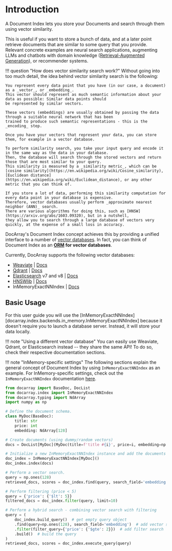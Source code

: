 # Introduction

A Document Index lets you store your Documents and search through them using vector similarity.

This is useful if you want to store a bunch of data, and at a later point retrieve documents that are similar to
some query that you provide.
Relevant concrete examples are neural search applications, augmenting LLMs and chatbots with domain knowledge ([Retrieval-Augmented Generation](https://arxiv.org/abs/2005.11401)),
or recommender systems.

!!! question "How does vector similarity search work?"
    Without going into too much detail, the idea behind vector similarity search is the following:

    You represent every data point that you have (in our case, a document) as a _vector_, or _embedding_.
    This vector should represent as much semantic information about your data as possible: Similar data points should
    be represented by similar vectors.

    These vectors (embeddings) are usually obtained by passing the data through a suitable neural network that has been
    trained to produce such semantic representations - this is the _encoding_ step.

    Once you have your vectors that represent your data, you can store them, for example in a vector database.
    
    To perform similarity search, you take your input query and encode it in the same way as the data in your database.
    Then, the database will search through the stored vectors and return those that are most similar to your query.
    This similarity is measured by a _similarity metric_, which can be [cosine similarity](https://en.wikipedia.org/wiki/Cosine_similarity),
    [Euclidean distance](https://en.wikipedia.org/wiki/Euclidean_distance), or any other metric that you can think of.

    If you store a lot of data, performing this similarity computation for every data point in your database is expensive.
    Therefore, vector databases usually perform _approximate nearest neighbor (ANN)_ search.
    There are various algorithms for doing this, such as [HNSW](https://arxiv.org/abs/1603.09320), but in a nutshell,
    they allow you to search through a large database of vectors very quickly, at the expense of a small loss in accuracy.

DocArray's Document Index concept achieves this by providing a unified interface to a number of [vector databases](https://learn.microsoft.com/en-us/semantic-kernel/concepts-ai/vectordb).
In fact, you can think of Document Index as an **[ORM](https://sqlmodel.tiangolo.com/db-to-code/) for vector databases**.

Currently, DocArray supports the following vector databases:

- [Weaviate](https://weaviate.io/)  |  [Docs](index_weaviate.md)
- [Qdrant](https://qdrant.tech/)  |  [Docs](index_qdrant.md)
- [Elasticsearch](https://www.elastic.co/elasticsearch/) v7 and v8  |  [Docs](index_elastic.md)
- [HNSWlib](https://github.com/nmslib/hnswlib)  |  [Docs](index_hnswlib.md)
- InMemoryExactNNIndex  |  [Docs](index_in_memory.md)


## Basic Usage

For this user guide you will use the [InMemoryExactNNIndex][docarray.index.backends.in_memory.InMemoryExactNNIndex]
because it doesn't require you to launch a database server. Instead, it will store your data locally.

!!! note "Using a different vector database"
    You can easily use Weaviate, Qdrant, or Elasticsearch instead -- they share the same API!
    To do so, check their respective documentation sections.

!!! note "InMemory-specific settings"
    The following sections explain the general concept of Document Index by using
    `InMemoryExactNNIndex` as an example.
    For InMemory-specific settings, check out the `InMemoryExactNNIndex` documentation
    [here](index_in_memory.md).

```python
from docarray import BaseDoc, DocList
from docarray.index import InMemoryExactNNIndex
from docarray.typing import NdArray
import numpy as np

# Define the document schema.
class MyDoc(BaseDoc):
    title: str
    price: int
    embedding: NdArray[128]

# Create documents (using dummy/random vectors)
docs = DocList[MyDoc](MyDoc(title=f'title #{i}', price=i, embedding=np.random.rand(128)) for i in range(10))

# Initialize a new InMemoryExactNNIndex instance and add the documents to the index.
doc_index = InMemoryExactNNIndex[MyDoc]()
doc_index.index(docs)

# Perform a vector search.
query = np.ones(128)
retrieved_docs, scores = doc_index.find(query, search_field='embedding', limit=10)

# Perform filtering (price < 5)
query = {'price': {'$lt': 5}}
filtered_docs = doc_index.filter(query, limit=10)

# Perform a hybrid search - combining vector search with filtering
query = (
    doc_index.build_query()  # get empty query object
    .find(query=np.ones(128), search_field='embedding')  # add vector similarity search
    .filter(filter_query={'price': {'$gte': 2}})  # add filter search
    .build()  # build the query
)
retrieved_docs, scores = doc_index.execute_query(query)
```

